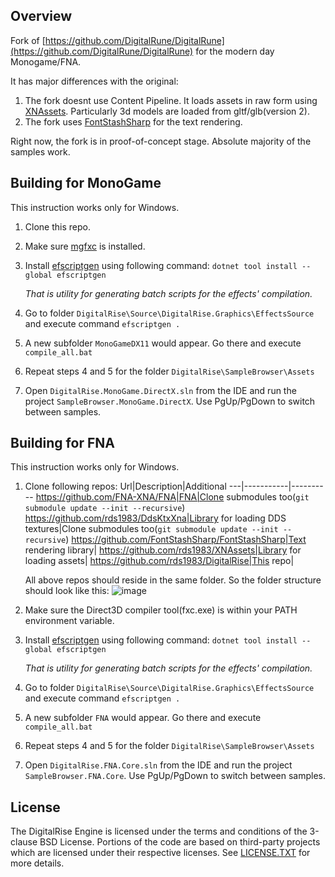 ## Overview
Fork of [https://github.com/DigitalRune/DigitalRune](https://github.com/DigitalRune/DigitalRune) for the modern day Monogame/FNA.

It has major differences with the original:
1. The fork doesnt use Content Pipeline. It loads assets in raw form using [XNAssets](https://github.com/rds1983/XNAssets). Particularly 3d models are loaded from gltf/glb(version 2).
2. The fork uses [FontStashSharp](https://github.com/FontStashSharp/FontStashSharp) for the text rendering.

Right now, the fork is in proof-of-concept stage. Absolute majority of the samples work.

## Building for MonoGame
This instruction works only for Windows.
1. Clone this repo.
2. Make sure [mgfxc](https://docs.monogame.net/articles/tools/mgfxc.html) is installed.
3. Install [efscriptgen](https://github.com/rds1983/efscriptgen) using following command: `dotnet tool install --global efscriptgen`

   *That is utility for generating batch scripts for the effects' compilation.*  
5. Go to folder `DigitalRise\Source\DigitalRise.Graphics\EffectsSource` and execute command `efscriptgen .`
6. A new subfolder `MonoGameDX11` would appear. Go there and execute `compile_all.bat`
7. Repeat steps 4 and 5 for the folder `DigitalRise\SampleBrowser\Assets`
8. Open `DigitalRise.MonoGame.DirectX.sln` from the IDE and run the project `SampleBrowser.MonoGame.DirectX`. Use PgUp/PgDown to switch between samples.

## Building for FNA
This instruction works only for Windows.
1. Clone following repos:
   Url|Description|Additional
   ---|-----------|----------
   https://github.com/FNA-XNA/FNA|FNA|Clone submodules too(`git submodule update --init --recursive`)
   https://github.com/rds1983/DdsKtxXna|Library for loading DDS textures|Clone submodules too(`git submodule update --init --recursive`)
   https://github.com/FontStashSharp/FontStashSharp|Text rendering library|
   https://github.com/rds1983/XNAssets|Library for loading assets|
   https://github.com/rds1983/DigitalRise|This repo|

   All above repos should reside in the same folder. So the folder structure should look like this:
   ![image](https://github.com/rds1983/DigitalRise/assets/1057289/dc0cf4fb-654f-4e14-9e51-a22edf52b9e0)
2. Make sure the Direct3D compiler tool(fxc.exe) is within your PATH environment variable.
3. Install [efscriptgen](https://github.com/rds1983/efscriptgen) using following command: `dotnet tool install --global efscriptgen`

   *That is utility for generating batch scripts for the effects' compilation.*
4. Go to folder `DigitalRise\Source\DigitalRise.Graphics\EffectsSource` and execute command `efscriptgen .`
5. A new subfolder `FNA` would appear. Go there and execute `compile_all.bat`
6. Repeat steps 4 and 5 for the folder `DigitalRise\SampleBrowser\Assets`
7. Open `DigitalRise.FNA.Core.sln` from the IDE and run the project `SampleBrowser.FNA.Core`. Use PgUp/PgDown to switch between samples.

## License
The DigitalRise Engine is licensed under the terms and conditions of the 3-clause BSD License.
Portions of the code are based on third-party projects which are licensed under their respective
licenses. See [LICENSE.TXT](LICENSE.TXT) for more details.
